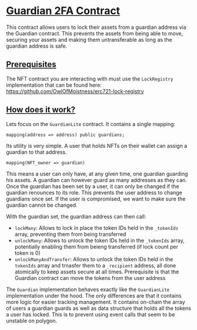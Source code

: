 # <ins>Guardian 2FA Contract</ins>

This contract allows users to lock their assets from a guardian address via the Guardian contract. This prevents the assets from being able to move, securing your assets and making them untransferable as long as the guardian address is safe.

## <ins>Prerequisites</ins>
The NFT contract you are interacting with must use the `LockRegistry` implementation that can be found here: https://github.com/OwlOfMoistness/erc721-lock-registry

## <ins>How does it work?</ins>
Lets focus on the `GuardianLite` contract. It contains a single mapping:
	
	mapping(address => address) public guardians;
Its utility is very simple. A user that holds NFTs on their wallet can assign a guardian to that address.
	
	mapping(NFT_owner => guardian)
This means a user can only have, at any given time, one guardian guarding his assets. A guardian can however guard as many addresses as they can.
Once the guardian has been set by a user, it can only be changed if the guardian renounces to its role. This prevents the user address to change guardians once set. If the user is compromised, we want to make sure the guardian cannot be changed.

With the guardian set, the guardian address can then call: 
 * `lockMany`: Allows to lock in place the token IDs held in the `_tokenIds` array, preventing them from being transferred
 * `unlockMany`: Allows to unlock the token IDs held in the `_tokenIds` array, potentially enabling them from beieng transferred (if lock count per token is 0)
 * `unlockManyAndTransfer`: Allows to unlock the token IDs held in the `tokenIds` array and trnasfer them to a `_recipient` address, all done atomically to keep assets secure at all times. Prerequisite is that the Guardian contract can move the tokens from the user address

The `Guardian` implementation behaves exactly like the `GuardianLite` implementation under the hood. The only differences are that it contains more logic for easier tracking management. It contains on-chain the array of users a guardian guards as well as data structure that holds all the tokens a user has locked. This is to prevent using event calls that seem to be unstable on polygon.
